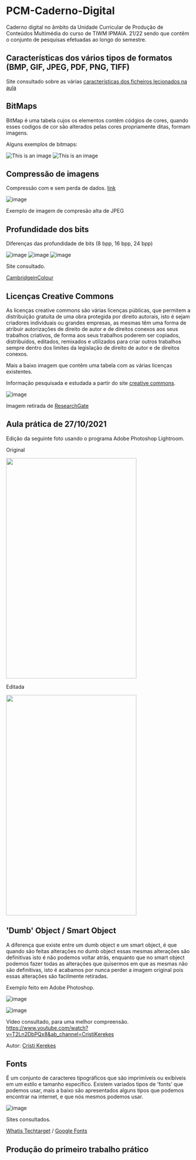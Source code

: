 # PCM-Caderno-Digital

Caderno digital no âmbito da Unidade Curricular de Produção de Conteúdos Multimédia do curso de TIWM IPMAIA. 21/22 sendo que contêm o conjunto de pesquisas efetuadas ao longo do semestre.

## Características dos vários tipos de formatos (BMP, GIF, JPEG, PDF, PNG, TIFF)

Site consultado sobre as várias [características dos ficheiros lecionados na aula](https://greeceintech.wordpress.com/2014/11/14/caracteristicas-dos-formatos-dos-ficheiros-do-tipo-bitmap/)

## BitMaps

BitMap é uma tabela cujos os elementos contêm códgios de cores, quando esses codigos de cor são alterados pelas cores propriamente ditas, formam imagens. 

Alguns exemplos de bitmaps:

![This is an image](https://i.pcmag.com/imagery/encyclopedia-terms/bitmap-bitmap.fit_lim.size_1050x.gif)  ![This is an image](https://docs.microsoft.com/pt-br/dotnet/desktop/winforms/advanced/media/aboutgdip03-art01.gif?view=netframeworkdesktop-4.8)

## Compressão de imagens

Compressão com e sem perda de dados. [link](https://pt.wikipedia.org/wiki/Compress%C3%A3o_de_imagens)

![image](https://upload.wikimedia.org/wikipedia/commons/0/0d/Jpegartefakt_jpegartefact.jpg)

Exemplo de imagem de compresão alta de JPEG

## Profundidade dos bits

Diferenças das profundidade de bits (8 bpp, 16 bpp, 24 bpp)

![image](https://user-images.githubusercontent.com/75622692/138605079-1152be5a-6792-45da-9664-4f72b752643d.png)
![image](https://user-images.githubusercontent.com/75622692/138605108-2d9b02c4-6c2a-4b39-8e6f-513038dfc985.png)
![image](https://user-images.githubusercontent.com/75622692/138605117-28ecf789-bc01-4ece-8cf1-15d9dd08ca48.png)

Site consultado.

[CambridgeinColour](https://www.cambridgeincolour.com/pt-br/tutoriais/bit-depth.htm)


## Licenças Creative Commons

As licenças creative commons são várias licenças públicas, que permitem a distribuição gratuita de uma obra protegida por direito autorais, isto é sejam criadores individuais ou grandes empresas, as mesmas têm uma forma de atribuir autorizações de direito de autor e de direitos conexos aos seus trabalhos criativos, de forma aos seus trabalhos poderem ser copiados, distribuídos, editados, remixados e utilizados para criar outros trabalhos sempre dentro dos limites da legislação de direito de autor e de direitos conexos.

Mais a baixo imagem que contêm uma tabela com as várias licenças existentes.

Informação pesquisada e estudada a partir do site [creative commons](https://creativecommons.org/licenses/?lang=pt).

![image](https://user-images.githubusercontent.com/75622692/138770712-898c8edc-c877-4c76-9621-90e8d97a6e9e.png)

Imagem retirada de [ResearchGate](https://www.researchgate.net/figure/Figura-1-Simbolos-utilizados-e-atribuicoes-das-licencas-Creative-Commons-Fonte-Adaptado_fig1_304661725)

## Aula prática de 27/10/2021

Edição da seguinte foto usando o programa Adobe Photoshop Lightroom.

Original 

<img src="https://user-images.githubusercontent.com/75622692/139541401-dfab4e6c-4ae6-4b17-8ec8-61d9d9635469.jpg" width="355" height=600>

Editada

<img src="https://user-images.githubusercontent.com/75622692/139541407-3584d66c-4df6-4dc7-8b04-091f3077f9e2.jpg" width="355" height=600>

## 'Dumb' Object / Smart Object

A diferença que existe entre um dumb object e um smart object, é que quando são feitas alterações no dumb object essas mesmas alterações são definitivas isto é não podemos voltar atrás, enquanto que no smart object podemos fazer todas as alterações que quisermos em que as mesmas não são definitivas, isto é acabamos por nunca perder a imagem original pois essas alterações são facilmente retiradas.

Exemplo feito em Adobe Photoshop.

![image](https://user-images.githubusercontent.com/75622692/141695029-7b30250a-a22c-454c-af49-7810649db691.png)

![image](https://user-images.githubusercontent.com/75622692/141695067-4efc3c7d-e27c-45a4-94bb-0f0eb9947d4c.png)

Vídeo consultado, para uma melhor compreensão. https://www.youtube.com/watch?v=T2Ln2DbPQx8&ab_channel=CristiKerekes

Autor: [Cristi Kerekes](https://www.youtube.com/channel/UCdJGXRK6gmt1ZQBzDvfdndw)


## Fonts 

É um conjunto de caracteres tipográficos que são imprimíveis ou exibíveis em um estilo e tamanho específico.
Existem variados tipos de 'fonts' que podemos usar, mais a baixo são apresentados alguns tipos que podemos encontrar na internet, e que nós mesmos podemos usar.

![image](https://user-images.githubusercontent.com/75622692/141692468-d52badbf-beca-451a-b085-77a084a64033.png)

Sites consultados. 

[Whatis Techtarget](https://whatis.techtarget.com/definition/font) / [Google Fonts](https://fonts.google.com/)


## Produção do primeiro trabalho prático

